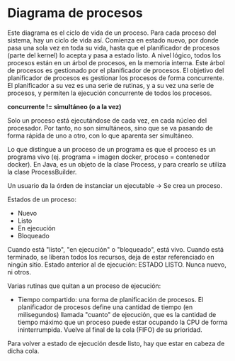 # Diagrama de procesos

Este diagrama es el ciclo de vida de un proceso. Para cada proceso del sistema, hay un ciclo de vida así. Comienza en estado nuevo, por donde pasa una sola vez en toda su vida, hasta que el planificador de procesos (parte del kernel) lo acepta y pasa a estado listo. A nivel lógico, todos los procesos están en un árbol de procesos, en la memoria interna. Este árbol de procesos es gestionado por el planificador de procesos. El objetivo del planificador de procesos es gestionar los procesos de forma concurrente. El planificador a su vez es una serie de rutinas, y a su vez una serie de procesos, y permiten la ejecución concurrente de todos los procesos.

**concurrente != simultáneo (o a la vez)**

Solo un proceso está ejecutándose de cada vez, en cada núcleo del procesador. Por tanto, no son simultáneos, sino que se va pasando de forma rápida de uno a otro, con lo que aparenta ser simultáneo.

Lo que distingue a un proceso de un programa es que el proceso es un programa vivo (ej. programa = imagen docker, proceso = contenedor docker). En Java, es un objeto de la clase Process, y para crearlo se utiliza la clase ProcessBuilder.

Un usuario da la órden de instanciar un ejecutable -> Se crea un proceso.

Estados de un proceso:
- Nuevo
- Listo
- En ejecución
- Bloqueado

Cuando está "listo", "en ejecución" o "bloqueado", está vivo. Cuando está terminado, se liberan todos los recursos, deja de estar referenciado en ningún sitio. Estado anterior al de ejecución: ESTADO LISTO. Nunca nuevo, ni otros.

Varias rutinas que quitan a un proceso de ejecución:
- Tiempo compartido: una forma de planificación de procesos. El planificador de procesos define una cantidad de tiempo (en milisegundos) llamada "cuanto" de ejecución, que es la cantidad de tiempo máximo que un proceso puede estar ocupando la CPU de forma ininterrumpida. Vuelve al final de la cola (FIFO) de su prioridad.

Para volver a estado de ejecución desde listo, hay que estar en cabeza de dicha cola.